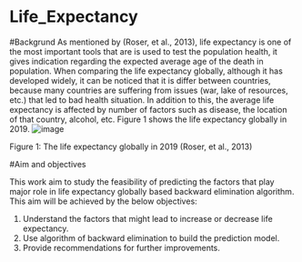 # Life_Expectancy
#Backgrund
As mentioned by (Roser, et al., 2013), life expectancy is one of the most important tools that are is used to test the population health, it gives indication regarding the expected average age of the death in population. When comparing the life expectancy globally, although it has developed widely, it can be noticed that it is differ between countries, because many countries are suffering from issues (war, lake of resources, etc.) that led to bad health situation. In addition to this, the average life expectancy is affected by number of factors such as disease, the location of that country, alcohol, etc. Figure 1 shows the life expectancy globally in 2019.
 ![image](https://user-images.githubusercontent.com/113424173/215297290-4ce9325a-8c05-412b-8ba8-938443b6c6d8.png)

Figure 1: The life expectancy globally in 2019 (Roser, et al., 2013)

#Aim and objectives

This work aim to study the feasibility of predicting the factors that play major role in life expectancy globally based backward elimination algorithm. This aim will be achieved by the below objectives:
1.	Understand the factors that might lead to increase or decrease life expectancy. 
2.	Use algorithm of backward elimination to build the prediction model.
3.	Provide recommendations for further improvements.
